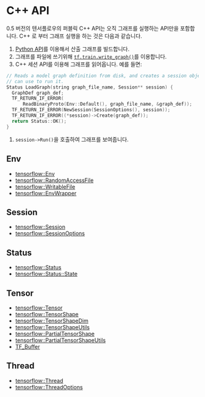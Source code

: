 # C++ API

0.5 버전의 텐서플로우의 퍼블릭 C++ API는 오직 그래프를 실행하는 API만을 포함합니다. C++ 로 부터 그래프 실행을 하는 것은 다음과 같습니다.

1. [Python API](../../g3doc/api\_docs/python/)를 이용해서 산출 그래프를 빌드합니다.
2. 그래프를 파일에 쓰기위해 [`tf.train.write_graph()`](../index/train.md#write\_graph)를 이용합니다.
3. C++ 세션 API를 이용해 그래프를 읽어옵니다. 예를 들면:

```c++
// Reads a model graph definition from disk, and creates a session object you
// can use to run it.
Status LoadGraph(string graph_file_name, Session** session) {
  GraphDef graph_def;
  TF_RETURN_IF_ERROR(
      ReadBinaryProto(Env::Default(), graph_file_name, &graph_def));
  TF_RETURN_IF_ERROR(NewSession(SessionOptions(), session));
  TF_RETURN_IF_ERROR((*session)->Create(graph_def));
  return Status::OK();
}
```

1. `session->Run()`을 호출하여 그래프를 보여줍니다.

## Env

* [tensorflow::Env](classenv.md)
* [tensorflow::RandomAccessFile](classrandomaccessfile.md)
* [tensorflow::WritableFile](classwritablefile.md)
* [tensorflow::EnvWrapper](classenvwrapper.md)

## Session

* [tensorflow::Session](classsession.md)
* [tensorflow::SessionOptions](structsessionoptions.md)

## Status

* [tensorflow::Status](classstatus.md)
* [tensorflow::Status::State](structstate.md)

## Tensor

* [tensorflow::Tensor](classtensor.md)
* [tensorflow::TensorShape](classtensorshape.md)
* [tensorflow::TensorShapeDim](structtensorshapedim.md)
* [tensorflow::TensorShapeUtils](classtensorshapeutils.md)
* [tensorflow::PartialTensorShape](classpartialtensorshape.md)
* [tensorflow::PartialTensorShapeUtils](classpartialtensorshapeutils.md)
* [TF\_Buffer](../../g3doc/api\_docs/cc/StructTF\_Buffer.md)

## Thread

* [tensorflow::Thread](classthread.md)
* [tensorflow::ThreadOptions](structthreadoptions.md)
